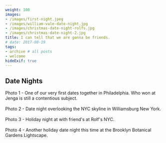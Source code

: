 ```yaml
---
weight: 100
images:
- /images/first-night.jpeg
- /images/william-vale-date-night.jpg
- /images/christmas-date-night-rolfs.jpg
- /images/christmas-date-night-2.jpg
title: I can tell that we are gonna be friends.
# date: 2017-08-19
tags:
- archive # all posts
- welcome
hideExif: true
---
```


## Date Nights

Photo 1 - One of our very first dates together in Philadelphia. Who won at Jenga is still a contentious subject.
<br><br>
Photo 2 - Date night overlooking the NYC skyline in Williamsburg New York.
<br><br>
Photo 3 - Holiday night at with friend's at Rolf's NYC. 
<br><br>
Photo 4 - Another holiday date night this time at the Brooklyn Botanical Gardens Lightscape.

